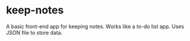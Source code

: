 # keep-notes
A basic front-end app for keeping notes. Works like a to-do list app. Uses JSON file to store data.
